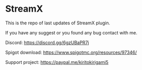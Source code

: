 # StreamX

This is the repo of last updates of StreamX plugin.

If you have any suggest or you found any bug contact with me. 

Discord: https://discord.gg/6gzUBaPR7j

Spigot download: https://www.spigotmc.org/resources/97346/

Support project: https://paypal.me/kiritokirigami5
